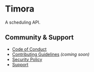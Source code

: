 # Timora

A scheduling API.

## Community & Support

- [Code of Conduct](./CODE_OF_CONDUCT.md)
- [Contributing Guidelines](./CONTRIBUTING.md) _(coming soon)_
- [Security Policy](./SECURITY.md)
- [Support](./SUPPORT.md)
